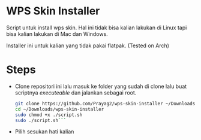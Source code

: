 # WPS Skin Installer
Script untuk install wps skin. Hal ini tidak bisa kalian lakukan di Linux tapi bisa kalian lakukan di Mac dan Windows.

Installer ini untuk kalian yang tidak pakai flatpak. (Tested on Arch)

  
# Steps
- Clone repositori ini lalu masuk ke folder yang sudah di clone lalu buat scriptnya _executeable_ dan jalankan sebagai root.

  ```bash
  git clone https://github.com/Prayag2/wps-skin-installer ~/Downloads/wps-skin-installer
  cd ~/Downloads/wps-skin-installer  
  sudo chmod +x ./script.sh  
  sudo ./script.sh```
  
- Pilih sesukan hati kalian
  